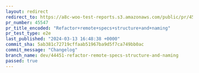 ```yaml
---
layout: redirect
redirect_to: https://a8c-woo-test-reports.s3.amazonaws.com/public/pr/45547/e2e/index.html
pr_number: 45547
pr_title_encoded: "Refactor+remote+specs+structure+and+naming"
pr_test_type: e2e
last_published: "2024-03-13 16:48:38 +0000"
commit_sha: 5ab381c72719cffaab51967ba9d5f7ca749bb0ac
commit_message: "Changelog"
branch_name: dev/44451-refactor-remote-specs-structure-and-naming
passed: true
---
```

